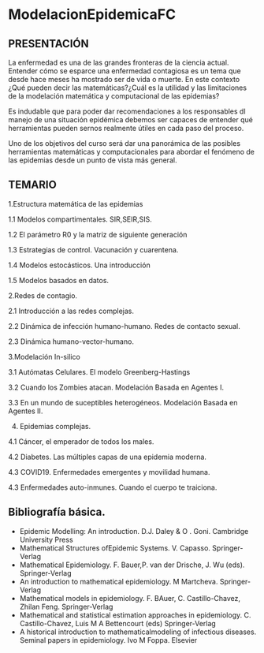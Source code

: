 # ModelacionEpidemicaFC

## PRESENTACIÓN
La enfermedad es una de las grandes fronteras de la ciencia actual. Entender cómo se esparce una enfermedad contagiosa es un tema que desde hace meses ha mostrado ser de vida o muerte. En este contexto ¿Qué pueden decir las matemáticas?¿Cuál es la utilidad y las limitaciones de la modelación matemática y computacional de las epidemias?

Es indudable que para poder dar recomendaciones a los responsables dl manejo de una situación epidémica debemos ser capaces de entender qué herramientas pueden sernos realmente útiles en cada paso del proceso.

Uno de los objetivos del curso será dar una panorámica de las posibles herramientas matemáticas y computacionales para abordar el fenómeno de las epidemias desde un punto de vista más general.

## TEMARIO
1.Estructura matemática de las epidemias

1.1 Modelos compartimentales. SIR,SEIR,SIS.

1.2 El parámetro R0 y la matriz de siguiente generación

1.3 Estrategias de control. Vacunación y cuarentena.

1.4 Modelos estocásticos. Una introducción

1.5 Modelos basados en datos.

2.Redes de contagio.

2.1 Introducción a las redes complejas.

2.2 Dinámica de infección humano-humano. Redes de contacto sexual.

2.3 Dinámica humano-vector-humano.

3.Modelación In-silico

3.1 Autómatas Celulares. El modelo Greenberg-Hastings

3.2 Cuando los Zombies atacan. Modelación Basada en Agentes I.

3.3 En un mundo de suceptibles heterogéneos. Modelación Basada en Agentes II.

4. Epidemias complejas.

4.1 Cáncer, el emperador de todos los males.

4.2 Diabetes. Las múltiples capas de una epidemia moderna.

4.3 COVID19. Enfermedades emergentes y movilidad humana.

4.3 Enfermedades auto-inmunes. Cuando el cuerpo te traiciona.

## Bibliografía básica.
* Epidemic Modelling: An introduction. D.J. Daley & O . Goni. Cambridge University Press
* Mathematical Structures ofEpidemic Systems. V. Capasso. Springer-Verlag
* Mathematical Epidemiology. F. Bauer,P. van der Drische, J. Wu (eds). Springer-Verlag
* An introduction to mathematical epidemiology. M Martcheva. Springer-Verlag
* Mathematical models in epidemiology. F. BAuer, C. Castillo-Chavez, Zhilan Feng. Springer-Verlag
* Mathematical and statistical estimation approaches in epidemiology. C. Castillo-Chavez, Luis M A Bettencourt (eds) Springer-Verlag
* A historical introduction to mathematicalmodeling of infectious diseases. Seminal papers in epidemiology. Ivo M Foppa. Elsevier


